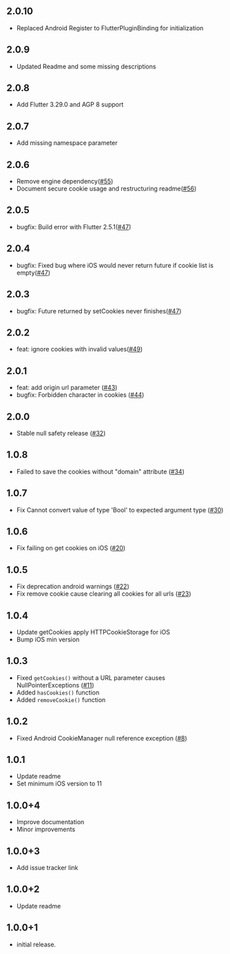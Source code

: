 ## 2.0.10

* Replaced Android Register to FlutterPluginBinding for initialization

## 2.0.9

* Updated Readme and some missing descriptions

## 2.0.8

* Add Flutter 3.29.0 and AGP 8 support 

## 2.0.7

* Add missing namespace parameter 

## 2.0.6

* Remove engine dependency([#55](https://github.com/fryette/webview_cookie_manager/pull/55))
* Document secure cookie usage and restructuring readme([#56](https://github.com/fryette/webview_cookie_manager/pull/56))

## 2.0.5

* bugfix: Build error with Flutter 2.5.1([#47](https://github.com/fryette/webview_cookie_manager/issues/53))

## 2.0.4

* bugfix: Fixed bug where iOS would never return future if cookie list is empty([#47](https://github.com/fryette/webview_cookie_manager/issues/47))

## 2.0.3

* bugfix: Future returned by setCookies never finishes([#47](https://github.com/fryette/webview_cookie_manager/issues/47))

## 2.0.2

* feat: ignore cookies with invalid values([#49](https://github.com/fryette/webview_cookie_manager/pull/49))

## 2.0.1

* feat: add origin url parameter ([#43](https://github.com/fryette/webview_cookie_manager/pull/43))
* bugfix: Forbidden character in cookies ([#44](https://github.com/fryette/webview_cookie_manager/issues/44))

## 2.0.0

* Stable null safety release ([#32](https://github.com/fryette/webview_cookie_manager/issues/32))

## 1.0.8

* Failed to save the cookies without "domain" attribute ([#34](https://github.com/amag2511/webview_cookie_manager/issues/34))

## 1.0.7

* Fix Cannot convert value of type 'Bool' to expected argument type ([#30](https://github.com/amag2511/webview_cookie_manager/issues/30))

## 1.0.6

* Fix failing on get cookies on iOS ([#20](https://github.com/amag2511/webview_cookie_manager/issues/20))

## 1.0.5

* Fix deprecation android warnings ([#22](https://github.com/amag2511/webview_cookie_manager/issues/22))
* Fix remove cookie cause clearing all cookies for all urls ([#23](https://github.com/amag2511/webview_cookie_manager/issues/23))

## 1.0.4

* Update getCookies apply HTTPCookieStorage for iOS
* Bump iOS min version

## 1.0.3

* Fixed `getCookies()` without a URL parameter causes NullPointerExceptions ([#11](https://github.com/amag2511/webview_cookie_manager/issues/8))
* Added `hasCookies()` function
* Added `removeCookie()` function

## 1.0.2

* Fixed Android CookieManager null reference exception ([#8](https://github.com/amag2511/webview_cookie_manager/issues/8))

## 1.0.1

* Update readme
* Set minimum iOS version to 11

## 1.0.0+4

* Improve documentation
* Minor improvements

## 1.0.0+3

* Add issue tracker link

## 1.0.0+2

* Update readme


## 1.0.0+1

* initial release.